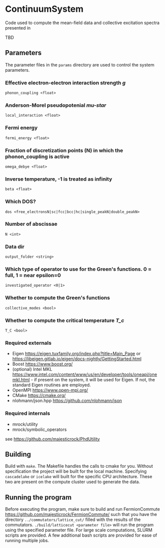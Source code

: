 # ContinuumSystem

Code used to compute the mean-field data and collective excitation spectra presented in 

TBD



## Parameters

The parameter files in the `params` directory are used to control the system parameters.

### Effective electron-electron interaction strength *g*
`phonon_coupling <float>`
### Anderson-Morel pseudopotenial *mu-star*
`local_interaction <float>`
### Fermi energy
`fermi_energy <float>`
### Fraction of discretization points (N) in which the phonon_coupling is active
`omega_debye <float>`
### Inverse temperature, -1 is treated as infinity
`beta <float>`
### Which DOS?
`dos <free_electronsN|sc|fcc|bcc|hc|single_peakN|double_peakN>`
### Number of abscissae
`N <int>`
### Data dir
`output_folder <string>`
### Which type of operator to use for the Green's functions. 0 = full, 1 = near epsilon=0
`investigated_operator <0|1>`
### Whether to compute the Green's functions
`collective_modes <bool>`
### Whether to compute the critical temperature *T_c*
`T_C <bool>`

### Required externals
- Eigen https://eigen.tuxfamily.org/index.php?title=Main_Page or https://libeigen.gitlab.io/eigen/docs-nightly/GettingStarted.html
- Boost https://www.boost.org/
- (optional) Intel MKL https://www.intel.com/content/www/us/en/developer/tools/oneapi/onemkl.html - if present on the system, it will be used for Eigen. If not, the standard Eigen routines are employed.
- OpenMPI https://www.open-mpi.org/
- CMake https://cmake.org/
- nlohmann/json.hpp https://github.com/nlohmann/json

### Required internals

- mrock/utility
- mrock/symbolic_operators

see https://github.com/majesticrock/PhdUtility


## Building

Build with `make`.
The Makefile handles the calls to cmake for you.
Without specification the project will be built for the local machine.
Specifying `cascadelake` or `icelake` will built for the specific CPU architecture.
These two are present on the compute cluster used to generate the data.


## Running the program

Before executing the program, make sure to build and run FermionCommute
https://github.com/majesticrock/FermionCommute/
such that you have the directory `../commutators/lattice_cut/` filled with the results of the commutators.
`./build/latticecut <parameter file>` will run the program using the specified parameter file.
For large scale computations, SLURM scripts are provided.
A few additional bash scripts are provided for ease of running multiple jobs.